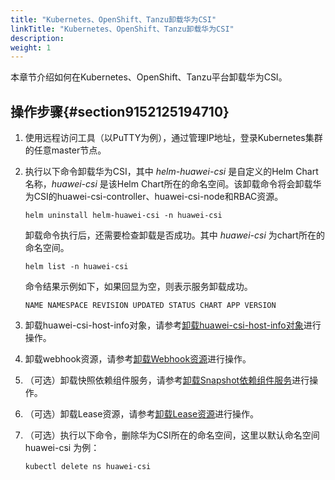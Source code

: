 ```yaml
---
title: "Kubernetes、OpenShift、Tanzu卸载华为CSI"
linkTitle: "Kubernetes、OpenShift、Tanzu卸载华为CSI"
description: 
weight: 1
---
```


本章节介绍如何在Kubernetes、OpenShift、Tanzu平台卸载华为CSI。

## 操作步骤{#section9152125194710}

1.  使用远程访问工具（以PuTTY为例），通过管理IP地址，登录Kubernetes集群的任意master节点。
2.  执行以下命令卸载华为CSI，其中  _helm-huawei-csi_  是自定义的Helm Chart名称，_huawei-csi_  是该Helm Chart所在的命名空间。该卸载命令将会卸载华为CSI的huawei-csi-controller、huawei-csi-node和RBAC资源。

    ```
    helm uninstall helm-huawei-csi -n huawei-csi
    ```

    卸载命令执行后，还需要检查卸载是否成功。其中  _huawei-csi_  为chart所在的命名空间。

    ```
    helm list -n huawei-csi
    ```

    命令结果示例如下，如果回显为空，则表示服务卸载成功。

    ```
    NAME NAMESPACE REVISION UPDATED STATUS CHART APP VERSION
    ```

3.  卸载huawei-csi-host-info对象，请参考[卸载huawei-csi-host-info对象](/docs/installation-and-deployment/uninstalling-huawei-csi/uninstalling-huawei-csi-using-helm/uninstalling-csi-dependent-component-services#section870813403017)进行操作。
4.  卸载webhook资源，请参考[卸载Webhook资源](/docs/installation-and-deployment/uninstalling-huawei-csi/uninstalling-huawei-csi-using-helm/uninstalling-csi-dependent-component-services#section871155813014)进行操作。
5.  （可选）卸载快照依赖组件服务，请参考[卸载Snapshot依赖组件服务](/docs/installation-and-deployment/uninstalling-huawei-csi/uninstalling-huawei-csi-using-helm/uninstalling-csi-dependent-component-services#section48371491319)进行操作。
6.  （可选）卸载Lease资源，请参考[卸载Lease资源](/docs/installation-and-deployment/uninstalling-huawei-csi/uninstalling-huawei-csi-using-helm/uninstalling-csi-dependent-component-services#section263805014317)进行操作。
7.  （可选）执行以下命令，删除华为CSI所在的命名空间，这里以默认命名空间 huawei-csi 为例：

    ```
    kubectl delete ns huawei-csi
    ```

